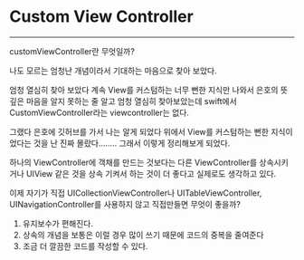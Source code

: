 # Custom View Controller

---

customViewController란 무엇일까?

나도 모르는 엄청난 개념이라서 기대하는 마음으로 찾아 보았다.

엄청 열심히 찾아 보았다 계속 View를 커스텀하는 너무 뻔한 지식만 나와서 은호의 뜻 깊은 마음을 알지 못하는 줄 알고 엄청 열심히 찾아보았는데 swift에서 CustomViewController라는 viewcontroller는 없다.

그랬다 은호에 깃허브를 가서 나는 알게 되었다 위에서 View를 커스텀하는 뻔한 지식이 었다는 것을 난 진짜 몰랐다…….. 그래서 이렇게 정리해보게 되었다.

하나의 ViewController에 객채를 만드는 것보다는 다른 ViewController를 상속시키거나 UIView 같은 것을 상속 기켜서 하는 것이 더 좋다고 실제로도 생각하고 있다.

이제 자기가 직접 UICollectionViewController나 UITableViewController, UINavigationController를 사용하지 않고 직접만들면 무엇이 좋을까?

1. 유지보수가 편해진다.
2. 상속의 개념을 보통은 이럴 경우 많이 쓰기 때문에 코드의 중복을 줄여준다
3. 조금 더 깔끔한 코드를 작성할 수 있다.
